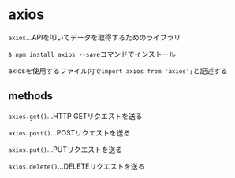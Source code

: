 # axios

`axios`...APIを叩いてデータを取得するためのライブラリ

`$ npm install axios --save`コマンドでインストール

axiosを使用するファイル内で`import axios from 'axios';`と記述する

## methods

`axios.get()`...HTTP GETリクエストを送る

`axios.post()`...POSTリクエストを送る

`axios.put()`...PUTリクエストを送る

`axios.delete()`...DELETEリクエストを送る
